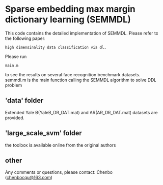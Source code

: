 # Sparse embedding max margin dictionary learning (SEMMDL)

This code contains the detailed implementation of SEMMDL. Please refer to the following paper:

	high dimensinality data classification via dl.

Please run 

	main.m

to see the results on several face recognition benchmark datasets. semmdl.m is the main function 
calling the SEMMDL algorithm to solve DDL problem
 

## 'data' folder

Extended Yale B(YaleB_DR_DAT.mat) and AR(AR_DR_DAT.mat) datasets are provided.

## 'large_scale_svm' folder

the toolbox is available online from the original authors 

## other
Any comments or questions, please contact: Chenbo (chenbocqu@163.com)
